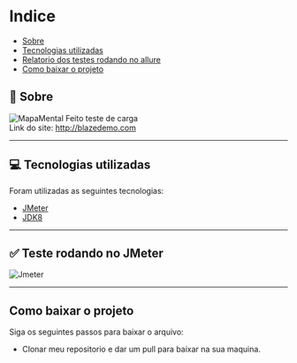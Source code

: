 # Indice
- [Sobre](#-sobre)
- [Tecnologias utilizadas](#-tecnologias-utilizadas)
- [Relatorio dos testes rodando no allure](#-relatorio-dos-testes-rodando-no-allure)
- [Como baixar o projeto](#-como-baixar-o-projeto)

## 👀 Sobre

![MapaMental](https://user-images.githubusercontent.com/69403840/162034303-1a8c7a3d-e06a-4195-b252-f5f1a58bc164.png)
Feito teste de carga <br>
Link do site: http://blazedemo.com

---

## 💻 Tecnologias utilizadas

Foram utilizadas as seguintes tecnologias:

- [JMeter](https://jmeter.apache.org/)
- [JDK8](https://www.oracle.com/br/java/technologies/javase/javase8-archive-downloads.html)

---

## ✅ Teste rodando no JMeter

![Jmeter](https://user-images.githubusercontent.com/69403840/162047376-94d46b05-9b1b-4507-a983-c71b923607bf.png)

---

## Como baixar o projeto 

Siga os seguintes passos para baixar o arquivo:

- Clonar meu repositorio e dar um pull para baixar na sua maquina.
